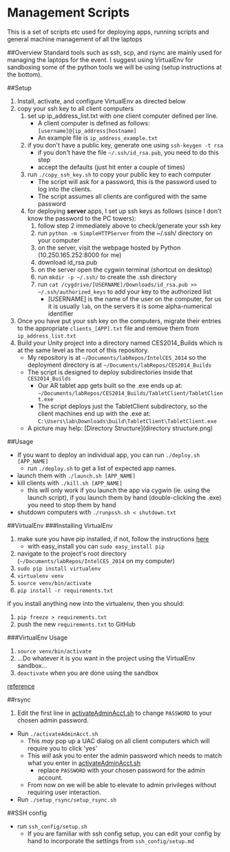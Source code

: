 Management Scripts
================

This is a set of scripts etc used for deploying apps, running scripts and general machine management of all the laptops

##Overview
Standard tools such as ssh, scp, and rsync are mainly used for managing the laptops for the event. I suggest using VirtualEnv for sandboxing some of the python tools we will be using (setup instructions at the bottom).

##Setup
1. Install, activate, and configure VirtualEnv as directed below
2. copy your ssh key to all client computers
	1. set up ip_address_list.txt with one client computer defined per line. 
		* A client computer is defined as follows: `[username]@[ip_address|hostname]`
		* An example file is `ip_address_example.txt`
	2. if you don't have a public key, generate one using `ssh-keygen -t rsa`
		* if you don't have the file `~/.ssh/id_rsa.pub`, you need to do this step
		* accept the defaults (just hit enter a couple of times)
	2. run `./copy_ssh_key.sh` to copy your public key to each computer
		* The script will ask for a password, this is the password used to log into the clients.
		* The script assumes all clients are configured with the same password
	3. for deploying **server** apps, I set up ssh keys as follows (since I don't know the password to the PC towers):
		1. follow step 2 immediately above to check/generate your ssh key
		2. run `python -m SimpleHTTPServer` from the ~/.ssh/ directory on your computer
		3. on the server, visit the webpage hosted by Python (10.250.165.252:8000 for me)
		4. download id_rsa.pub
		5. on the server open the cygwin terminal (shortcut on desktop)
		6. run `mkdir -p ~/.ssh/` to create the .ssh directory
		6. run `cat /cygdrive/[USERNAME]/Downloads/id_rsa.pub >> ~/.ssh/authorized_keys` to add your key to the authorized list
			* [USERNAME] is the name of the user on the computer, for us it is usually `lab`, on the servers it is some alpha-numerical identifier
3. Once you have put your ssh key on the computers, migrate their entries to the appropriate `clients_[APP].txt` file and remove them from `ip_address_list.txt`
4. Build your Unity project into a directory named CES2014_Builds which is at the same level as the root of this repository.
	* My repository is at `~/Documents/labRepos/IntelCES_2014` so the deployment directory is at `~/Documents/labRepos/CES2014_Builds`
	* The script is designed to deploy subdirectories inside that `CES2014_Builds`
		- Our AR tablet app gets built so the .exe ends up at: `~/Documents/labRepos/CES2014_Builds/TabletClient/TabletClient.exe`
		- The script deploys just the TabletClient subdirectory, so the client machines end up with the .exe at: `C:\Users\lab\Downloads\build\TabletClient\TabletClient.exe`
	* A picture may help: [Directory Structure](directory structure.png)

##Usage
* If you want to deploy an individual app, you can run `./deploy.sh [APP_NAME]`
	- run `./deploy.sh` to get a list of expected app names.
* launch them with `./launch.sh [APP_NAME]`
* kill clients with `./kill.sh [APP_NAME]`
	- this will only work if you launch the app via cygwin (ie. using the launch script), if you launch them by hand (double-clicking the .exe) you need to stop them by hand
* shutdown computers with `./runpssh.sh < shutdown.txt`


##VirtualEnv
###Installing VirtualEnv
1. make sure you have pip installed, if not, follow the instructions [here](http://www.pip-installer.org/en/latest/installing.html)
	* with easy_install you can `sudo easy_install pip`
2. navigate to the project's root directory (`~/Documents/labRepos/IntelCES_2014` on my computer)
2. `sudo pip install virtualenv`
2. `virtualenv venv`
3. `source venv/bin/activate`
4. `pip install -r requirements.txt`

if you install anything new into the virtualenv, then you should:

1. `pip freeze > requirements.txt`
2. push the new `requirements.txt` to GitHub

###VirtualEnv Usage

1. `source venv/bin/activate`
2. ...Do whatever it is you want in the project using the VirtualEnv sandbox...
3. `deactivate` when you are done using the sandbox

[reference](http://docs.python-guide.org/en/latest/dev/virtualenvs/)

##rsync
1. Edit the first line in [activateAdminAcct.sh](activateAdminAcct.sh#L1) to change `PASSWORD` to your chosen admin password.
* Run `./activateAdminAcct.sh`
    * This *may* pop up a UAC dialog on all client computers which will require you to click 'yes'
    * This *will* ask you to enter the admin password which needs to match what you enter in [activateAdminAcct.sh](activateAdminAcct.sh#L1)
        * replace `PASSWORD` with your chosen password for the admin account.
    * From now on we will be able to elevate to admin privileges without requiring user interaction.
* Run `./setup_rsync/setup_rsync.sh`

##SSH config
* run `ssh_config/setup.sh`
    - If you are familiar with ssh config setup, you can edit your config by hand to incorporate the settings from `ssh_config/setup.md`
